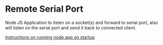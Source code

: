 # Remote Serial Port

Node JS Application to listen on a socket(s) and forward to serial port, also will listen on the serial port and send it back to connected client.

[Instructions on running node app on startup](https://www.instructables.com/Nodejs-App-As-a-RPI-Service-boot-at-Startup)
